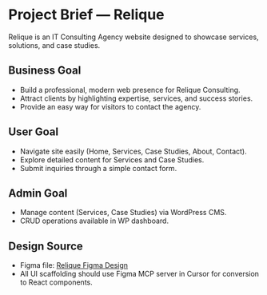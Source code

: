 # Project Brief — Relique

Relique is an IT Consulting Agency website designed to showcase services, solutions, and case studies.  

## Business Goal
- Build a professional, modern web presence for Relique Consulting.
- Attract clients by highlighting expertise, services, and success stories.
- Provide an easy way for visitors to contact the agency.

## User Goal
- Navigate site easily (Home, Services, Case Studies, About, Contact).
- Explore detailed content for Services and Case Studies.
- Submit inquiries through a simple contact form.

## Admin Goal
- Manage content (Services, Case Studies) via WordPress CMS.
- CRUD operations available in WP dashboard.

## Design Source
- Figma file: [Relique Figma Design](https://www.figma.com/design/L1GdYtN5L0XWsZ6erLl6pu/Relique?node-id=1-3&t=xc5FNYIWzVJqlpYw-4)
- All UI scaffolding should use Figma MCP server in Cursor for conversion to React components.